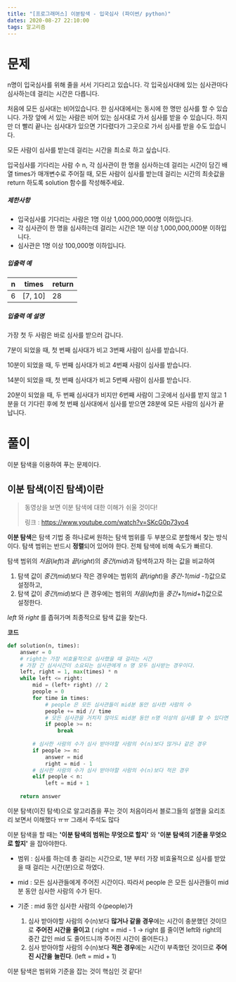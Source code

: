 ```yaml
---
title: "[프로그래머스] 이분탐색 - 입국심사 (파이썬/ python)"
dates: 2020-08-27 22:10:00
tags: 알고리즘
---
```


# 문제

n명이 입국심사를 위해 줄을 서서 기다리고 있습니다. 각 입국심사대에 있는 심사관마다 심사하는데 걸리는 시간은 다릅니다.

처음에 모든 심사대는 비어있습니다. 한 심사대에서는 동시에 한 명만 심사를 할 수 있습니다. 가장 앞에 서 있는 사람은 비어 있는 심사대로 가서 심사를 받을 수 있습니다. 하지만 더 빨리 끝나는 심사대가 있으면 기다렸다가 그곳으로 가서 심사를 받을 수도 있습니다.

모든 사람이 심사를 받는데 걸리는 시간을 최소로 하고 싶습니다.

입국심사를 기다리는 사람 수 n, 각 심사관이 한 명을 심사하는데 걸리는 시간이 담긴 배열 times가 매개변수로 주어질 때, 모든 사람이 심사를 받는데 걸리는 시간의 최솟값을 return 하도록 solution 함수를 작성해주세요.

##### 제한사항

- 입국심사를 기다리는 사람은 1명 이상 1,000,000,000명 이하입니다.
- 각 심사관이 한 명을 심사하는데 걸리는 시간은 1분 이상 1,000,000,000분 이하입니다.
- 심사관은 1명 이상 100,000명 이하입니다.

##### 입출력 예

| n    | times   | return |
| ---- | ------- | ------ |
| 6    | [7, 10] | 28     |

##### 입출력 예 설명

가장 첫 두 사람은 바로 심사를 받으러 갑니다.

7분이 되었을 때, 첫 번째 심사대가 비고 3번째 사람이 심사를 받습니다.

10분이 되었을 때, 두 번째 심사대가 비고 4번째 사람이 심사를 받습니다.

14분이 되었을 때, 첫 번째 심사대가 비고 5번째 사람이 심사를 받습니다.

20분이 되었을 때, 두 번째 심사대가 비지만 6번째 사람이 그곳에서 심사를 받지 않고 1분을 더 기다린 후에 첫 번째 심사대에서 심사를 받으면 28분에 모든 사람의 심사가 끝납니다.

# 풀이

이분 탐색을 이용하여 푸는 문제이다.



## 이분 탐색(이진 탐색)이란

> 동영상을 보면 이분 탐색에 대한 이해가 쉬울 것이다! 
>
> 링크 : https://www.youtube.com/watch?v=SKcG0p73yo4

**이분 탐색**은 탐색 기법 중 하나로써 원하는 탐색 범위를 두 부분으로 분할해서 찾는 방식이다. 탐색 범위는 반드시 **정렬**되어 있어야 한다. 전체 탐색에 비해 속도가 빠르다.



탐색 범위의 *처음*(*left*)과 *끝*(*right*)의 *중간*(*mid*)과 탐색하고자 하는 값을 비교하여 

1. 탐색 값이 *중간*(*mid*)보다 작은 경우에는 범위의 *끝*(*right*)을 *중간-1*(*mid* -*1*)값으로 설정하고,
2. 탐색 값이 *중간*(*mid*)보다 큰 경우에는 범위의 *처음*(*left*)을 *중간+1*(*mid*+*1*)값으로 설정한다.

*left* 와 *right* 를 좁혀가며 최종적으로 탐색 값을 찾는다.



**코드**

```python
def solution(n, times):
    answer = 0
    # right는 가장 비효율적으로 심사했을 때 걸리는 시간
    # 가장 긴 심사시간이 소요되는 심사관에게 n 명 모두 심사받는 경우이다.
    left, right = 1, max(times) * n
    while left <= right:
        mid = (left+ right) // 2
        people = 0
        for time in times:
            # people 은 모든 심사관들이 mid분 동안 심사한 사람의 수
            people += mid // time
            # 모든 심사관을 거치지 않아도 mid분 동안 n명 이상의 심사를 할 수 있다면 반복문을 나간다.
            if people >= n:
                break
        
        # 심사한 사람의 수가 심사 받아야할 사람의 수(n)보다 많거나 같은 경우
        if people >= n:
            answer = mid
            right = mid - 1
        # 심사한 사람의 수가 심사 받아야할 사람의 수(n)보다 적은 경우
        elif people < n:
            left = mid + 1
            
    return answer
```

이분 탐색(이진 탐색)으로 알고리즘을 푸는 것이 처음이라서 블로그들의 설명을 요리조리 보면서 이해했다 ㅠㅠ 그래서 주석도 많다



이분 탐색을 할 때는 **'이분 탐색의 범위는 무엇으로 할지'** 와 **'이분 탐색의 기준을 무엇으로 할지'** 을 잡아야한다.

* 범위 : 심사를 하는데 총 걸리는 시간으로, 1분 부터 가장 비효율적으로 심사를 받았을 때 걸리는 시간(분)으로 하였다.

* mid : 모든 심사관들에게 주어진 시간이다. 따라서 people 은 모든 심사관들이 mid분 동안 심사한 사람의 수가 된다.

* 기준 :  mid 동안 심사한 사람의 수(people)가 
  1. 심사 받아야할 사람의 수(n)보다 **많거나 같을 경우**에는 시간이 충분했던 것이므로 **주어진 시간을** **줄이고** ( right = mid - 1 -> right 를 줄이면 left와 right의 중간 값인 mid 도 줄어드니까 주어진 시간이 줄어든다.)  
  2. 심사 받아야할 사람의 수(n)보다 **적은 경우**에는 시간이 부족했던 것이므로 **주어진 시간을** **늘린다**. (left = mid + 1)



이분 탐색은 범위와 기준을 잡는 것이 핵심인 것 같다!